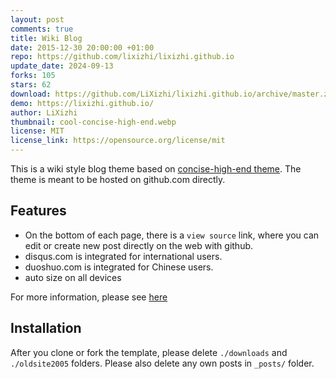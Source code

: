 ```yaml
---
layout: post
comments: true
title: Wiki Blog
date: 2015-12-30 20:00:00 +01:00
repo: https://github.com/lixizhi/lixizhi.github.io
update_date: 2024-09-13
forks: 105
stars: 62
download: https://github.com/LiXizhi/lixizhi.github.io/archive/master.zip
demo: https://lixizhi.github.io/
author: LiXizhi
thumbnail: cool-concise-high-end.webp
license: MIT
license_link: https://opensource.org/license/mit
---
```


This is a wiki style blog theme based on [concise-high-end theme](https://github.com/Gaohaoyang/gaohaoyang.github.io).
The theme is meant to be hosted on github.com directly.

## Features

* On the bottom of each page, there is a `view source` link, where you can edit or create new post directly on the web with github.
* disqus.com is integrated for international users.
* duoshuo.com is integrated for Chinese users.
* auto size on all devices

For more information, please see [here](https://lixizhi.github.io/about/)

## Installation

After you clone or fork the template, please delete `./downloads` and `./oldsite2005` folders. Please also delete any own posts in `_posts/` folder.
